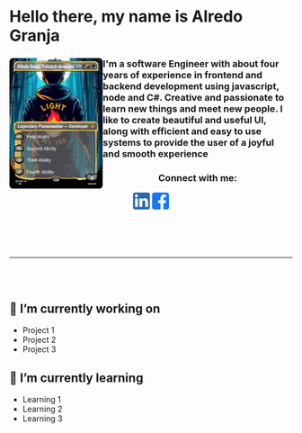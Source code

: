 <h1> Hello there, my name is Alredo Granja</h1>
<section >
<img width="33%" align="left" src="assets/img/alfredo-granja-planeswalker.png" />

<div>
<h3 width ="50%" align="left">I'm a software Engineer with about four years of experience in frontend and backend development using javascript, node and C#. Creative and passionate to learn new things and meet new people. I
like to create beautiful and useful UI, along with efficient and easy to use systems to provide the user of a joyful and smooth experience</h3>

<div align="center" >
  <h3 >Connect with me: </h3>
  <a href="https://www.linkedin.com/in/alfredo-granja/"><img src="./assets/svg/linkedin-icon.svg" width="30"/></a>
  <a href="https://www.facebook.com/profile.php?id=100012815117000"><img src="./assets/svg/facebook-icon.svg" width="30"/></a>
  <!-- <a href="#"><img src="./assets/svg/linkedin-icon.svg" width="30"/></a>
  <a href="#"><img src="./assets/svg/linkedin-icon.svg" width="30"/></a> -->
</div>

</div>
</section>

<br/>
<br/>
<br/>
<br/>
<hr>
<br/>
<br/>

<h2>🔭 I’m currently working on</h2>
<ul>
<li>Project 1</li>
<li>Project 2</li>
<li>Project 3</li>
</ul>
<h2>🌱 I’m currently learning</h2>
<ul>
<li>Learning 1</li>
<li>Learning 2</li>
<li>Learning 3</li>
</ul>
<!--
**AlfredoGJ/AlfredoGJ** is a ✨ _special_ ✨ repository because its `README.md` (this file) appears on your GitHub profile.

Here are some ideas to get you started:

- 🔭 I’m currently working on ...
- 🌱 I’m currently learning ...
- 👯 I’m looking to collaborate on ...
- 🤔 I’m looking for help with ...
- 💬 Ask me about ...
- 📫 How to reach me: ...
- 😄 Pronouns: ...
- ⚡ Fun fact: ...
  -->
